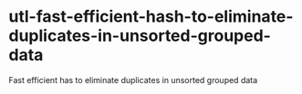 # utl-fast-efficient-hash-to-eliminate-duplicates-in-unsorted-grouped-data
Fast efficient has to eliminate duplicates in unsorted grouped data
